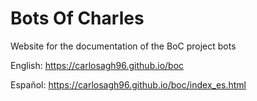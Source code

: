 # Bots Of Charles

Website for the documentation of the BoC project bots

English: https://carlosagh96.github.io/boc

Español: https://carlosagh96.github.io/boc/index_es.html

